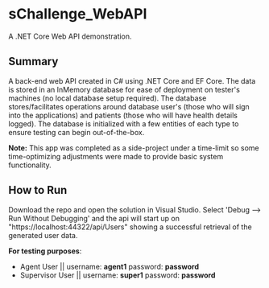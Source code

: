 # sChallenge_WebAPI
A .NET Core Web API demonstration.
## Summary
A back-end web API created in C# using .NET Core and EF Core. The data is stored in an InMemory database for ease of deployment on tester's machines (no local database setup required). The database stores/facilitates operations around database user's (those who will sign into the applications) and patients (those who will have health details logged). The database is initialized with a few entities of each type to ensure testing can begin out-of-the-box.

**Note:** This app was completed as a side-project under a time-limit so some time-optimizing adjustments were made to provide basic system functionality.
## How to Run
Download the repo and open the solution in Visual Studio. Select 'Debug --> Run Without Debugging' and the api will start up on "https://localhost:44322/api/Users" showing a successful retrieval of the generated user data.

**For testing purposes**:
- Agent User || username: **agent1** password: **password**
- Supervisor User || username: **super1** password: **password**
